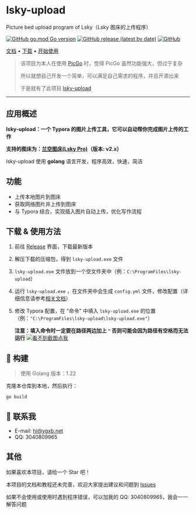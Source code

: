 # lsky-upload
Picture bed upload program of Lsky（Lsky 图床的上传程序）

[![GitHub go.mod Go version](https://img.shields.io/github/go-mod/go-version/YGXB-net/lsky-upload)](./go.mod) [![GitHub release (latest by date)](https://img.shields.io/github/v/release/YGXB-net/lsky-upload)](../../releases/latest) [![GitHub](https://img.shields.io/github/license/YGXB-net/lsky-upload)](./LICENSE)

[文档](./docs) • [下载](../../releases/latest) • [开始使用](#下载--使用方法)

> 该项目为本人在使用 [PicGo](https://github.com/Molunerfinn/PicGo) 时，觉得 PicGo 虽然功能强大，但过于复杂
>
> 所以就想自己开发一个简单，可以满足自己需求的程序，并且开源出来
>
> 于是就有了此项目 [lsky-upload](https://github.com/YGXB-net/lsky-upload)

------

## 应用概述

**lsky-upload：一个 Typora 的图片上传工具，它可以自动帮你完成图片上传的工作**

**支持的图床为：[兰空图床(Lsky Pro)](https://github.com/lsky-org/lsky-pro)（版本: v2.x）**

lsky-upload 使用 **golang** 语言开发，程序高效，快速，简洁

## 功能

- 上传本地图片到图床
- 获取网络图片并上传到图床
- 与 Typora 结合，实现插入图片自动上传，优化写作流程

## 下载 & 使用方法

1. 前往 [Release](../../releases) 界面，下载最新版本

2. 解压下载的压缩包，得到 `lsky-upload.exe` 文件

3. `lsky-upload.exe` 文件放到一个空文件夹中（例：`C:\ProgramFiles\lsky-upload`）

4. 运行 `lsky-upload.exe` ，在文件夹中会生成 `config.yml` 文件，修改配置（详细信息请参考[相关文档](./docs/README.md)）

5. 修改 Typora 配置，在 "命令" 中填入 `lsky-upload.exe` 的位置（例：`"C:\ProgramFiles\lsky-upload\lsky-upload.exe"`）

   **注意：填入命令时一定要在路径两边加上 `"` 否则可能会因为路径有空格而无法运行**
[![看不到截图点我](https://img.ygxb.net/i/2023/05/14/6460666def259.png)](https://img.ygxb.net/i/2023/05/14/6460666def259.png)

## :hammer: 构建

> 使用 Golang 版本：1.22

克隆本仓库到本地，然后执行：

```shell
go build
```

## :email: 联系我

- E-mail: [hi@ygxb.net](mailto:hi@ygxb.net)
- QQ: 3040809965

## 其他

如果喜欢本项目，请给一个 Star 吧！

本项目的文档和教程还未完善，欢迎大家提出建议和问题到 [Issues](https://github.com/YGXB-net/lsky-upload/issues)

如果不会使用或使用时遇到程序错误，可以加我的 QQ: 3040809965，我会一一解答问题
